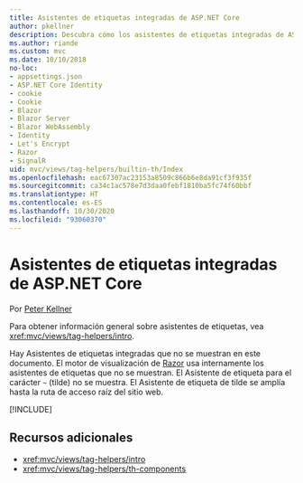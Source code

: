 ```yaml
---
title: Asistentes de etiquetas integradas de ASP.NET Core
author: pkellner
description: Descubra cómo los asistentes de etiquetas integradas de ASP.NET Core le ayudan a mejorar su productividad.
ms.author: riande
ms.custom: mvc
ms.date: 10/10/2018
no-loc:
- appsettings.json
- ASP.NET Core Identity
- cookie
- Cookie
- Blazor
- Blazor Server
- Blazor WebAssembly
- Identity
- Let's Encrypt
- Razor
- SignalR
uid: mvc/views/tag-helpers/builtin-th/Index
ms.openlocfilehash: eac67307ac23153a8509c866b6e8da91cf3f935f
ms.sourcegitcommit: ca34c1ac578e7d3daa0febf1810ba5fc74f60bbf
ms.translationtype: HT
ms.contentlocale: es-ES
ms.lasthandoff: 10/30/2020
ms.locfileid: "93060370"
---
```

# <a name="aspnet-core-built-in-tag-helpers"></a>Asistentes de etiquetas integradas de ASP.NET Core

Por [Peter Kellner](https://peterkellner.net)

Para obtener información general sobre asistentes de etiquetas, vea <xref:mvc/views/tag-helpers/intro>.

Hay Asistentes de etiquetas integradas que no se muestran en este documento. El motor de visualización de [Razor](xref:mvc/views/razor) usa internamente los asistentes de etiquetas que no se muestran. El Asistente de etiqueta para el carácter `~` (tilde) no se muestra. El Asistente de etiqueta de tilde se amplía hasta la ruta de acceso raíz del sitio web.

[!INCLUDE[](~/includes/built-in-TH.md)]

## <a name="additional-resources"></a>Recursos adicionales

* <xref:mvc/views/tag-helpers/intro>
* <xref:mvc/views/tag-helpers/th-components>
